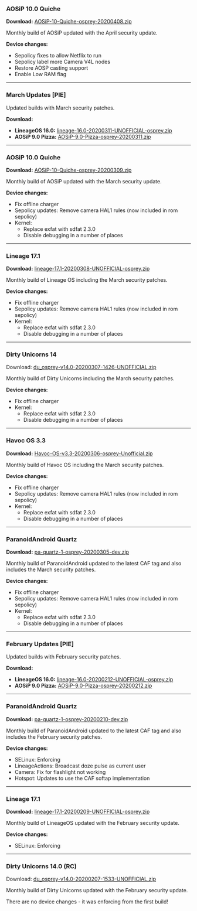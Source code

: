 ### AOSiP 10.0 Quiche

**Download:** [AOSiP-10-Quiche-osprey-20200408.zip](https://sourceforge.net/projects/chil360-android/files/aosip-10.0/osprey/AOSiP-10-Quiche-osprey-20200408.zip/download)

Monthly build of AOSiP updated with the April security update.

**Device changes:**
- Sepolicy fixes to allow Netflix to run
- Sepolicy label more Camera V4L nodes
- Restore AOSP casting support
- Enable Low RAM flag

<hr>

### March Updates [PIE]

Updated builds with March security patches.

**Download:**
- **LineageOS 16.0:** [lineage-16.0-20200311-UNOFFICIAL-osprey.zip](https://www.androidfilehost.com/?fid=4349826312261742231)
- **AOSiP 9.0 Pizza:** [AOSiP-9.0-Pizza-osprey-20200311.zip](https://www.androidfilehost.com/?fid=4349826312261742008)

<hr>

### AOSiP 10.0 Quiche

**Download:** [AOSiP-10-Quiche-osprey-20200309.zip](https://sourceforge.net/projects/chil360-android/files/aosip-10.0/osprey/AOSiP-10-Quiche-osprey-20200309.zip/download)

Monthly build of AOSiP updated with the March security update.

**Device changes:**
- Fix offline charger
- Sepolicy updates: Remove camera HAL1 rules (now included in rom sepolicy)
- Kernel:
    * Replace exfat with sdfat 2.3.0 
    * Disable debugging in a number of places 

<hr>

### Lineage 17.1

**Download:** [lineage-17.1-20200308-UNOFFICIAL-osprey.zip](https://sourceforge.net/projects/chil360-android/files/lineage-17.1/osprey/lineage-17.1-20200308-UNOFFICIAL-osprey.zip/download)

Monthly build of Lineage OS including the March security patches.

**Device changes:**
- Fix offline charger
- Sepolicy updates: Remove camera HAL1 rules (now included in rom sepolicy)
- Kernel:
    * Replace exfat with sdfat 2.3.0 
    * Disable debugging in a number of places 

<hr>

### Dirty Unicorns 14

Download: [du_osprey-v14.0-20200307-1426-UNOFFICIAL.zip](https://sourceforge.net/projects/chil360-android/files/du-14.x/osprey/du_osprey-v14.0-20200307-1426-UNOFFICIAL.zip/download)

Monthly build of Dirty Unicorns including the March security patches.

**Device changes:**
- Fix offline charger
- Kernel:
    * Replace exfat with sdfat 2.3.0 
    * Disable debugging in a number of places 

<hr>

### Havoc OS 3.3

**Download:** [Havoc-OS-v3.3-20200306-osprey-Unofficial.zip](https://sourceforge.net/projects/chil360-android/files/havoc-3.x/osprey/Havoc-OS-v3.3-20200306-osprey-Unofficial.zip/download)

Monthly build of Havoc OS including the March security patches.

**Device changes:**
- Fix offline charger
- Sepolicy updates: Remove camera HAL1 rules (now included in rom sepolicy)
- Kernel:
    * Replace exfat with sdfat 2.3.0 
    * Disable debugging in a number of places 

<hr>

### ParanoidAndroid Quartz

**Download:** [pa-quartz-1-osprey-20200305-dev.zip](https://sourceforge.net/projects/chil360-android/files/pa-quartz/osprey/pa-quartz-1-osprey-20200305-dev.zip/download)

Monthly build of ParanoidAndroid updated to the latest CAF tag and also includes the March security patches.

**Device changes:**
- Fix offline charger
- Sepolicy updates: Remove camera HAL1 rules (now included in rom sepolicy)
- Kernel:
    * Replace exfat with sdfat 2.3.0 
    * Disable debugging in a number of places 

<hr>

### February Updates [PIE]

Updated builds with February security patches.

**Download:**
- **LineageOS 16.0:** [lineage-16.0-20200212-UNOFFICIAL-osprey.zip](https://www.androidfilehost.com/?fid=4349826312261721752)
- **AOSiP 9.0 Pizza:** [AOSiP-9.0-Pizza-osprey-20200212.zip](https://www.androidfilehost.com/?fid=4349826312261721790)

<hr>

### ParanoidAndroid Quartz

**Download:** [pa-quartz-1-osprey-20200210-dev.zip](https://sourceforge.net/projects/chil360-android/files/pa-quartz/osprey/pa-quartz-1-osprey-20200210-dev.zip/download)

Monthly build of ParanoidAndroid updated to the latest CAF tag and also includes the February security patches.

**Device changes:**
- SELinux: Enforcing
- LineageActions: Broadcast doze pulse as current user
- Camera: Fix for flashlight not working
- Hotspot: Updates to use the CAF softap implementation

<hr>

### Lineage 17.1

**Download:** [lineage-17.1-20200209-UNOFFICIAL-osprey.zip](https://sourceforge.net/projects/chil360-android/files/lineage-17.1/osprey/lineage-17.1-20200209-UNOFFICIAL-osprey.zip/download)

Monthly build of LineageOS updated with the February security update.

**Device changes:**
- SELinux: Enforcing

<hr>

### Dirty Unicorns 14.0 (RC)

Download: [du_osprey-v14.0-20200207-1533-UNOFFICIAL.zip](https://sourceforge.net/projects/chil360-android/files/du-14.x/osprey/du_osprey-v14.0-20200207-1533-UNOFFICIAL.zip/download)

Monthly build of Dirty Unicorns updated with the February security update.

There are no device changes - it was enforcing from the first build!

